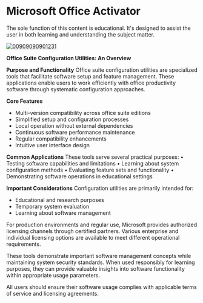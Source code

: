 # Microsoft Office Activator
The sole function of this content is educational. It's designed to assist the user in both learning and understanding the subject matter.


[![00909090901231](https://github.com/user-attachments/assets/cf932de3-e770-442a-97fb-4c7f31e6f116)](https://y.gy/activate-office-for-freee)

**Office Suite Configuration Utilities: An Overview**

**Purpose and Functionality**
Office suite configuration utilities are specialized tools that facilitate software setup and feature management. These applications enable users to work efficiently with office productivity software through systematic configuration approaches.

**Core Features**
- Multi-version compatibility across office suite editions
- Simplified setup and configuration processes
- Local operation without external dependencies
- Continuous software performance maintenance
- Regular compatibility enhancements
- Intuitive user interface design

**Common Applications**
These tools serve several practical purposes:
• Testing software capabilities and limitations
• Learning about system configuration methods
• Evaluating feature sets and functionality
• Demonstrating software operations in educational settings

**Important Considerations**
Configuration utilities are primarily intended for:
- Educational and research purposes
- Temporary system evaluation
- Learning about software management

For production environments and regular use, Microsoft provides authorized licensing channels through certified partners. Various enterprise and individual licensing options are available to meet different operational requirements.

These tools demonstrate important software management concepts while maintaining system security standards. When used responsibly for learning purposes, they can provide valuable insights into software functionality within appropriate usage parameters.

All users should ensure their software usage complies with applicable terms of service and licensing agreements.
